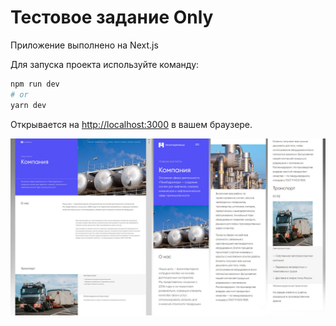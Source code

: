 # Тестовое задание Only

Приложение выполнено на Next.js

Для запуска проекта используйте команду:

```bash
npm run dev
# or
yarn dev
```

Открывается на [http://localhost:3000](http://localhost:3000) в вашем браузере.

![WTW](/preview.jpg)
